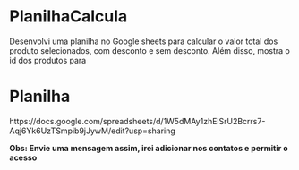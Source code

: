 # PlanilhaCalcula
Desenvolvi uma planilha no Google sheets para calcular o valor total dos produto selecionados, com desconto e sem desconto. Além disso, mostra o id dos produtos para

<h1> Planilha </h1>
https://docs.google.com/spreadsheets/d/1W5dMAy1zhElSrU2Bcrrs7-Aqj6Yk6UzTSmpib9jJywM/edit?usp=sharing
  
<br/>

<b>Obs: Envie uma mensagem assim, irei adicionar nos contatos e permitir o acesso </b>
